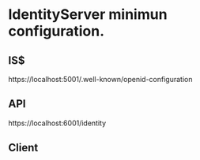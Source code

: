 # IdentityServer minimun configuration.

## IS$

https://localhost:5001/.well-known/openid-configuration

## API

https://localhost:6001/identity

## Client
